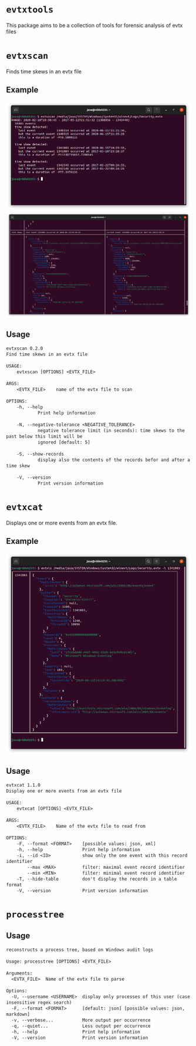 # `evtxtools`

This package aims to be a collection of tools for forensic analysis of evtx files


# `evtxscan`

Finds time skews in an evtx file

## Example

<img src="https://github.com/janstarke/evtxtools/blob/master/doc/img/evtxscan1.png?raw=true">

<img src="https://github.com/janstarke/evtxtools/blob/master/doc/img/evtxscan2.png?raw=true">

## Usage

```
evtxscan 0.2.0
Find time skews in an evtx file

USAGE:
    evtxscan [OPTIONS] <EVTX_FILE>

ARGS:
    <EVTX_FILE>    name of the evtx file to scan

OPTIONS:
    -h, --help
            Print help information

    -N, --negative-tolerance <NEGATIVE_TOLERANCE>
            negative tolerance limit (in seconds): time skews to the past below this limit will be
            ignored [default: 5]

    -S, --show-records
            display also the contents of the records befor and after a time skew

    -V, --version
            Print version information
```

# `evtxcat`

Displays one or more events from an evtx file.

## Example

<img src="https://github.com/janstarke/evtxtools/blob/master/doc/img/evtxls.png?raw=true">

## Usage
```
evtxcat 1.1.0
Display one or more events from an evtx file

USAGE:
    evtxcat [OPTIONS] <EVTX_FILE>

ARGS:
    <EVTX_FILE>    Name of the evtx file to read from

OPTIONS:
    -F, --format <FORMAT>    [possible values: json, xml]
    -h, --help               Print help information
    -i, --id <ID>            show only the one event with this record identifier
        --max <MAX>          filter: maximal event record identifier
        --min <MIN>          filter: minimal event record identifier
    -T, --hide-table         don't display the records in a table format
    -V, --version            Print version information
```

# `processtree`

## Usage

```
reconstructs a process tree, based on Windows audit logs

Usage: processtree [OPTIONS] <EVTX_FILE>

Arguments:
  <EVTX_FILE>  Name of the evtx file to parse

Options:
  -U, --username <USERNAME>  display only processes of this user (case insensitive regex search)
  -F, --format <FORMAT>      [default: json] [possible values: json, markdown]
  -v, --verbose...           More output per occurrence
  -q, --quiet...             Less output per occurrence
  -h, --help                 Print help information
  -V, --version              Print version information
```